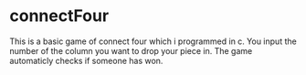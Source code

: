 # connectFour
This is a basic game of connect four which i programmed in c.
You input the number of the column you want to drop your piece in.
The game automaticly checks if someone has won.
